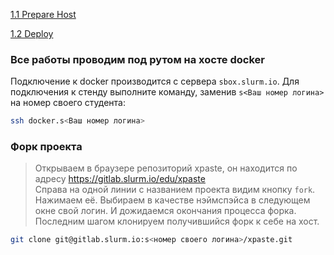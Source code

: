 [1.1 Prepare Host](1.1.prepare_host/README.md)

[1.2 Deploy](1.2.deploy/README.md)

### Все работы проводим под рутом на хосте docker

Подключение к docker производится с сервера `sbox.slurm.io`. Для подключения к стенду выполните команду, заменив `s<Ваш номер логина>` на номер своего студента:

```bash
ssh docker.s<Ваш номер логина>
```

### Форк проекта

> Открываем в браузере репозиторий xpaste, он находится по адресу https://gitlab.slurm.io/edu/xpaste <br>
> Справа на одной линии с названием проекта видим кнопку `fork`. Нажимаем её.
> Выбираем в качестве нэймспэйса в следующем окне свой логин.
> И дожидаемся окончания процесса форка.
> Последним шагом клонируем получившийся форк к себе на хост.

```bash
git clone git@gitlab.slurm.io:s<номер своего логина>/xpaste.git
```
